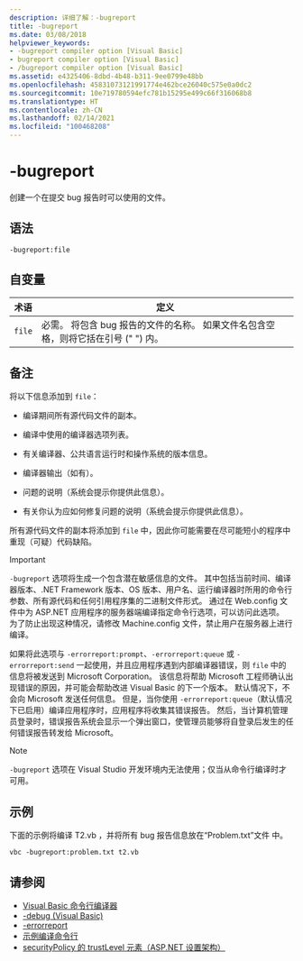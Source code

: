 ```yaml
---
description: 详细了解：-bugreport
title: -bugreport
ms.date: 03/08/2018
helpviewer_keywords:
- -bugreport compiler option [Visual Basic]
- bugreport compiler option [Visual Basic]
- /bugreport compiler option [Visual Basic]
ms.assetid: e4325406-8dbd-4b48-b311-9ee0799e48bb
ms.openlocfilehash: 45831073121991774e462bce26040c575e0a0dc2
ms.sourcegitcommit: 10e719780594efc781b15295e499c66f316068b8
ms.translationtype: HT
ms.contentlocale: zh-CN
ms.lasthandoff: 02/14/2021
ms.locfileid: "100468208"
---
```

# <a name="-bugreport"></a>-bugreport

创建一个在提交 bug 报告时可以使用的文件。

## <a name="syntax"></a>语法

```console
-bugreport:file
```

## <a name="arguments"></a>自变量

|术语|定义|
|---|---|
|`file`|必需。 将包含 bug 报告的文件的名称。 如果文件名包含空格，则将它括在引号 (" ") 内。|

## <a name="remarks"></a>备注

将以下信息添加到 `file`：

- 编译期间所有源代码文件的副本。

- 编译中使用的编译器选项列表。

- 有关编译器、公共语言运行时和操作系统的版本信息。

- 编译器输出（如有）。

- 问题的说明（系统会提示你提供此信息）。

- 有关你认为应如何修复问题的说明（系统会提示你提供此信息）。

所有源代码文件的副本将添加到 `file` 中，因此你可能需要在尽可能短小的程序中重现（可疑）代码缺陷。

> [!IMPORTANT]
> `-bugreport` 选项将生成一个包含潜在敏感信息的文件。 其中包括当前时间、编译器版本、.NET Framework 版本、OS 版本、用户名、运行编译器时所用的命令行参数、所有源代码和任何引用程序集的二进制文件形式。 通过在 Web.config 文件中为 ASP.NET 应用程序的服务器端编译指定命令行选项，可以访问此选项。 为了防止出现这种情况，请修改 Machine.config 文件，禁止用户在服务器上进行编译。

如果将此选项与 `-errorreport:prompt`、`-errorreport:queue` 或 `-errorreport:send` 一起使用，并且应用程序遇到内部编译器错误，则 `file` 中的信息将被发送到 Microsoft Corporation。 该信息将帮助 Microsoft 工程师确认出现错误的原因，并可能会帮助改进 Visual Basic 的下一个版本。 默认情况下，不会向 Microsoft 发送任何信息。 但是，当你使用 `-errorreport:queue`（默认情况下已启用）编译应用程序时，应用程序将收集其错误报告。 然后，当计算机管理员登录时，错误报告系统会显示一个弹出窗口，使管理员能够将自登录后发生的任何错误报告转发给 Microsoft。

> [!NOTE]
> `-bugreport` 选项在 Visual Studio 开发环境内无法使用；仅当从命令行编译时才可用。

## <a name="example"></a>示例

下面的示例将编译 T2.vb  ，并将所有 bug 报告信息放在“Problem.txt”文件  中。

```console
vbc -bugreport:problem.txt t2.vb
```

## <a name="see-also"></a>请参阅

- [Visual Basic 命令行编译器](index.md)
- [-debug (Visual Basic)](debug.md)
- [-errorreport](errorreport.md)
- [示例编译命令行](sample-compilation-command-lines.md)
- [securityPolicy 的 trustLevel 元素（ASP.NET 设置架构）](/previous-versions/dotnet/netframework-4.0/as399f0x(v=vs.100))

